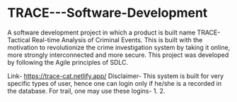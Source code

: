 # TRACE---Software-Development
A software development project in which a product is built name TRACE- Tactical Real-time Analysis of Criminal Events. This is built with the motivation to revolutionize the crime investigation system by taking it online, more strongly interconnected and more secure. This project was developed by following the Agile principles of SDLC. 

Link- https://trace-cat.netlify.app/
Disclaimer- This system is built for very specific types of user, hence one can login only if he/she is a recorded in the database.
For trail, one may use these logins-
  1. 
  2. 
